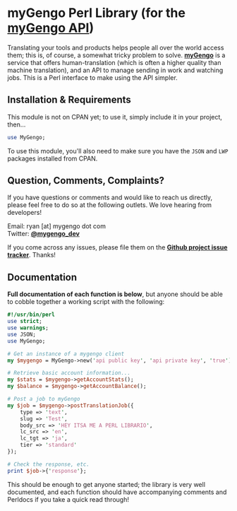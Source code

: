 myGengo Perl Library (for the [myGengo API](http://mygengo.com/))
========================================================================================================
Translating your tools and products helps people all over the world access them; this is, of course, a
somewhat tricky problem to solve. **[myGengo](http://mygengo.com/)** is a service that offers human-translation
(which is often a higher quality than machine translation), and an API to manage sending in work and watching
jobs. This is a Perl interface to make using the API simpler. 

Installation & Requirements
-------------------------------------------------------------------------------------------------------
This module is not on CPAN yet; to use it, simply include it in your project, then...

``` perl
use MyGengo;
```

To use this module, you'll also need to make sure you have the `JSON` and `LWP` packages installed from CPAN.


Question, Comments, Complaints?
------------------------------------------------------------------------------------------------------
If you have questions or comments and would like to reach us directly, please feel free to do
so at the following outlets. We love hearing from developers!

Email: ryan [at] mygengo dot com  
Twitter: **[@mygengo_dev](http://twitter.com/mygengo_dev)**  

If you come across any issues, please file them on the **[Github project issue tracker](https://github.com/myGengo/mygengo-perl/issues)**. Thanks!


Documentation
-----------------------------------------------------------------------------------------------------
**Full documentation of each function is below**, but anyone should be able to cobble together 
a working script with the following:

``` perl
#!/usr/bin/perl
use strict;
use warnings;
use JSON;
use MyGengo;

# Get an instance of a mygengo client
my $mygengo = MyGengo->new('api public key', 'api private key', 'true');

# Retrieve basic account information...
my $stats = $mygengo->getAccountStats();
my $balance = $mygengo->getAccountBalance();

# Post a job to myGengo
my $job = $mygengo->postTranslationJob({
    type => 'text',
    slug => 'Test',
    body_src => 'HEY ITSA ME A PERL LIBRARIO',
    lc_src => 'en',
    lc_tgt => 'ja',
    tier => 'standard'
});

# Check the response, etc.
print $job->{'response'};
```

This should be enough to get anyone started; the library is very well documented, and each
function should have accompanying comments and Perldocs if you take a quick read through!
